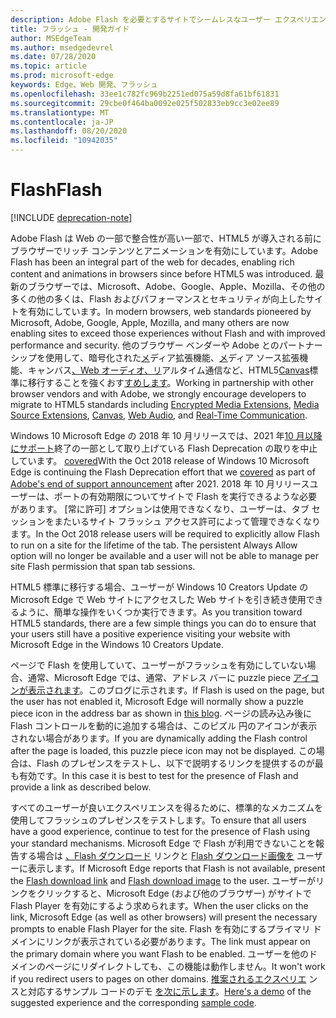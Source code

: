 ```yaml
---
description: Adobe Flash を必要とするサイトでシームレスなユーザー エクスペリエンスを提供します。
title: フラッシュ - 開発ガイド
author: MSEdgeTeam
ms.author: msedgedevrel
ms.date: 07/28/2020
ms.topic: article
ms.prod: microsoft-edge
keywords: Edge、Web 開発、フラッシュ
ms.openlocfilehash: 33ee1c782fc969b2251ed075a59d8fa61bf61831
ms.sourcegitcommit: 29cbe0f464ba0092e025f502833eb9cc3e02ee89
ms.translationtype: MT
ms.contentlocale: ja-JP
ms.lasthandoff: 08/20/2020
ms.locfileid: "10942035"
---
```

# <span data-ttu-id="120e5-104">Flash</span><span class="sxs-lookup"><span data-stu-id="120e5-104">Flash</span></span>  

[!INCLUDE [deprecation-note](../../includes/legacy-edge-note.md)]  

<span data-ttu-id="120e5-105">Adobe Flash は Web の一部で整合性が高い一部で、HTML5 が導入される前にブラウザーでリッチ コンテンツとアニメーションを有効にしています。</span><span class="sxs-lookup"><span data-stu-id="120e5-105">Adobe Flash has been an integral part of the web for decades, enabling rich content and animations in browsers since before HTML5 was introduced.</span></span>  <span data-ttu-id="120e5-106">最新のブラウザーでは、Microsoft、Adobe、Google、Apple、Mozilla、その他の多くの他の多くは、Flash およびパフォーマンスとセキュリティが向上したサイトを有効にしています。</span><span class="sxs-lookup"><span data-stu-id="120e5-106">In modern browsers, web standards pioneered by Microsoft, Adobe, Google, Apple, Mozilla, and many others are now enabling sites to exceed those experiences without Flash and with improved performance and security.</span></span>  <span data-ttu-id="120e5-107">他のブラウザー ベンダーや Adobe とのパートナーシップを使用して、暗号化された[メ](https://developer.microsoft.com/microsoft-edge/platform/status/encryptedmediaextensions)ディア拡張機能、[メ](https://developer.microsoft.com/microsoft-edge/platform/status/mediasourceextensions)ディア ソース拡張機能、キャンバス[、Web オーディオ、リ](https://developer.microsoft.com/microsoft-edge/platform/status/webaudioapi)アルタイム通信など、HTML5[Canvas](https://developer.microsoft.com/microsoft-edge/platform/status/canvas)標準に移行することを強くおす[すめします](https://developer.microsoft.com/microsoft-edge/platform/status/webrtcobjectrtcapi)。</span><span class="sxs-lookup"><span data-stu-id="120e5-107">Working in partnership with other browser vendors and with Adobe, we strongly encourage developers to migrate to HTML5 standards including [Encrypted Media Extensions](https://developer.microsoft.com/microsoft-edge/platform/status/encryptedmediaextensions), [Media Source Extensions](https://developer.microsoft.com/microsoft-edge/platform/status/mediasourceextensions), [Canvas](https://developer.microsoft.com/microsoft-edge/platform/status/canvas), [Web Audio](https://developer.microsoft.com/microsoft-edge/platform/status/webaudioapi), and [Real-Time Communication](https://developer.microsoft.com/microsoft-edge/platform/status/webrtcobjectrtcapi).</span></span>  

<span data-ttu-id="120e5-108">Windows 10 Microsoft Edge の 2018 年 10 月リリースでは、2021 年[10 月以降にサポート](https://theblog.adobe.com/adobe-flash-update)終了の一部として取り上げている Flash Deprecation の取りを中止しています。 [covered](https://blogs.windows.com/msedgedev/2017/07/25)</span><span class="sxs-lookup"><span data-stu-id="120e5-108">With the Oct 2018 release of Windows 10 Microsoft Edge is continuing the Flash Deprecation effort that we [covered](https://blogs.windows.com/msedgedev/2017/07/25) as part of [Adobe's end of support announcement](https://theblog.adobe.com/adobe-flash-update) after 2021.</span></span>  <span data-ttu-id="120e5-109">2018 年 10 月リリースユーザーは、ポートの有効期限についてサイトで Flash を実行できるような必要があります。 [常に許可] オプションは使用できなくなり、ユーザーは、タブ セッションをまたいるサイト フラッシュ アクセス許可によって管理できなくなります。</span><span class="sxs-lookup"><span data-stu-id="120e5-109">In the Oct 2018 release users will be required to explicitly allow Flash to run on a site for the lifetime of the tab.  The persistent Always Allow option will no longer be available and a user will not be able to manage per site Flash permission that span tab sessions.</span></span>  

<span data-ttu-id="120e5-110">HTML5 標準に移行する場合、ユーザーが Windows 10 Creators Update の Microsoft Edge で Web サイトにアクセスした Web サイトを引き続き使用できるように、簡単な操作をいくつか実行できます。</span><span class="sxs-lookup"><span data-stu-id="120e5-110">As you transition toward HTML5 standards, there are a few simple things you can do to ensure that your users still have a positive experience visiting your website with Microsoft Edge in the Windows 10 Creators Update.</span></span>  

<span data-ttu-id="120e5-111">ページで Flash を使用していて、ユーザーがフラッシュを有効にしていない場合、通常、Microsoft Edge では、通常、アドレス バーに puzzle piece [アイコンが表示されます](https://blogs.windows.com/msedgedev/2016/12/14)。このブログに示されます。</span><span class="sxs-lookup"><span data-stu-id="120e5-111">If Flash is used on the page, but the user has not enabled it, Microsoft Edge will normally show a puzzle piece icon in the address bar as shown in [this blog](https://blogs.windows.com/msedgedev/2016/12/14).</span></span>  <span data-ttu-id="120e5-112">ページの読み込み後に Flash コントロールを動的に追加する場合は、このピズル 円のアイコンが表示されない場合があります。</span><span class="sxs-lookup"><span data-stu-id="120e5-112">If you are dynamically adding the Flash control after the page is loaded, this puzzle piece icon may not be displayed.</span></span>  <span data-ttu-id="120e5-113">この場合は、Flash のプレゼンスをテストし、以下で説明するリンクを提供するのが最も有効です。</span><span class="sxs-lookup"><span data-stu-id="120e5-113">In this case it is best to test for the presence of Flash and provide a link as described below.</span></span>  

<span data-ttu-id="120e5-114">すべてのユーザーが良いエクスペリエンスを得るために、標準的なメカニズムを使用してフラッシュのプレゼンスをテストします。</span><span class="sxs-lookup"><span data-stu-id="120e5-114">To ensure that all users have a good experience, continue to test for the presence of Flash using your standard mechanisms.</span></span>  <span data-ttu-id="120e5-115">Microsoft Edge で Flash が利用できないことを報告する場合は [、Flash ダウンロード](http://get.adobe.com/flashplayer) リンクと [Flash ダウンロード画像を](http://www.adobe.com/legal/permissions/icons-web-logos.html#flashplayer) ユーザーに表示します。</span><span class="sxs-lookup"><span data-stu-id="120e5-115">If Microsoft Edge reports that Flash is not available, present the [Flash download link](http://get.adobe.com/flashplayer) and [Flash download image](http://www.adobe.com/legal/permissions/icons-web-logos.html#flashplayer) to the user.</span></span>  <span data-ttu-id="120e5-116">ユーザーがリンクをクリックすると、Microsoft Edge \(および他のブラウザー\) がサイトで Flash Player を有効にするよう求められます。</span><span class="sxs-lookup"><span data-stu-id="120e5-116">When the user clicks on the link, Microsoft Edge \(as well as other browsers\) will present the necessary prompts to enable Flash Player for the site.</span></span>  <span data-ttu-id="120e5-117">Flash を有効にするプライマリ ドメインにリンクが表示されている必要があります。</span><span class="sxs-lookup"><span data-stu-id="120e5-117">The link must appear on the primary domain where you want Flash to be enabled.</span></span>  <span data-ttu-id="120e5-118">ユーザーを他のドメインのページにリダイレクトしても、この機能は動作しません。</span><span class="sxs-lookup"><span data-stu-id="120e5-118">It won't work if you redirect users to pages on other domains.</span></span>  <span data-ttu-id="120e5-119">[推案されるエクスペリエ](https://microsoftedge.github.io/MicrosoftEdge-Documentation/flashclicktorun) ンスと対応するサンプル コードのデモ [を次に示します](https://github.com/MicrosoftEdge/MicrosoftEdge-Documentation/tree/master/docs/flashclicktorun)。</span><span class="sxs-lookup"><span data-stu-id="120e5-119">[Here's a demo](https://microsoftedge.github.io/MicrosoftEdge-Documentation/flashclicktorun) of the suggested experience and the corresponding [sample code](https://github.com/MicrosoftEdge/MicrosoftEdge-Documentation/tree/master/docs/flashclicktorun).</span></span>  

